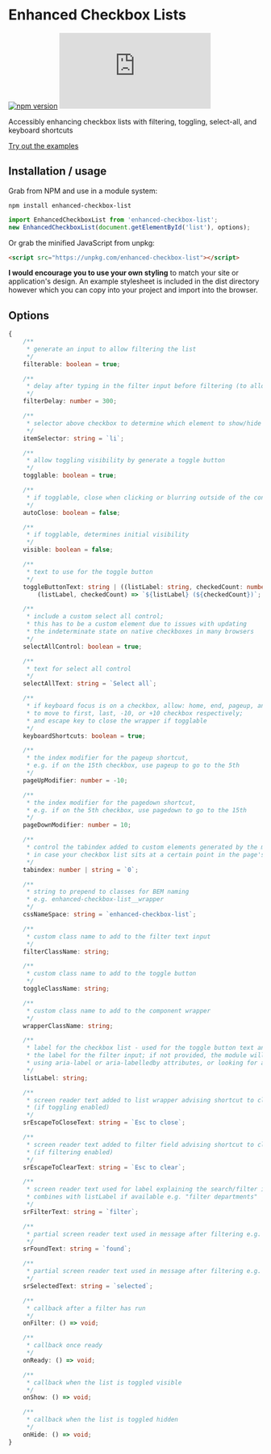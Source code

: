 # Enhanced Checkbox Lists

[![npm version](https://img.shields.io/npm/v/enhanced-checkbox-list.svg)](http://npm.im/enhanced-checkbox-list)
[![gzip size](http://img.badgesize.io/https://unpkg.com/enhanced-checkbox-list/dist/enhanced-checkbox-list.min.js?compression=gzip)](https://unpkg.com/enhanced-checkbox-list/dist/enhanced-checkbox-list.min.js)

Accessibly enhancing checkbox lists with filtering, toggling, select-all, and keyboard shortcuts

[Try out the examples](https://mynamesleon.github.io/enhanced-checkbox-lists/)

## Installation / usage

Grab from NPM and use in a module system:

```
npm install enhanced-checkbox-list
```

```javascript
import EnhancedCheckboxList from 'enhanced-checkbox-list';
new EnhancedCheckboxList(document.getElementById('list'), options);
```

Or grab the minified JavaScript from unpkg:

```html
<script src="https://unpkg.com/enhanced-checkbox-list"></script>
```

**I would encourage you to use your own styling** to match your site or application's design. An example stylesheet is included in the dist directory however which you can copy into your project and import into the browser.

## Options

```typescript
{
    /**
     * generate an input to allow filtering the list
     */
    filterable: boolean = true;

    /**
     * delay after typing in the filter input before filtering (to allow for fast typers)
     */
    filterDelay: number = 300;

    /**
     * selector above checkbox to determine which element to show/hide after filtering
     */
    itemSelector: string = `li`;

    /**
     * allow toggling visibility by generate a toggle button
     */
    togglable: boolean = true;

    /**
     * if togglable, close when clicking or blurring outside of the container/button
     */
    autoClose: boolean = false;

    /**
     * if togglable, determines initial visibility
     */
    visible: boolean = false;

    /**
     * text to use for the toggle button
     */
    toggleButtonText: string | ((listLabel: string, checkedCount: number) => string) =
        (listLabel, checkedCount) => `${listLabel} (${checkedCount})`;

    /**
     * include a custom select all control;
     * this has to be a custom element due to issues with updating
     * the indeterminate state on native checkboxes in many browsers
     */
    selectAllControl: boolean = true;

    /**
     * text for select all control
     */
    selectAllText: string = `Select all`;

    /**
     * if keyboard focus is on a checkbox, allow: home, end, pageup, and pagedown shortcuts
     * to move to first, last, -10, or +10 checkbox respectively;
     * and escape key to close the wrapper if togglable
     */
    keyboardShortcuts: boolean = true;

    /**
     * the index modifier for the pageup shortcut,
     * e.g. if on the 15th checkbox, use pageup to go to the 5th
     */
    pageUpModifier: number = -10;

    /**
     * the index modifier for the pagedown shortcut,
     * e.g. if on the 5th checkbox, use pagedown to go to the 15th
     */
    pageDownModifier: number = 10;

    /**
     * control the tabindex added to custom elements generated by the module
     * in case your checkbox list sits at a certain point in the page's tabbing order
     */
    tabindex: number | string = `0`;

    /**
     * string to prepend to classes for BEM naming
     * e.g. enhanced-checkbox-list__wrapper
     */
    cssNameSpace: string = `enhanced-checkbox-list`;

    /**
     * custom class name to add to the filter text input
     */
    filterClassName: string;

    /**
     * custom class name to add to the toggle button
     */
    toggleClassName: string;

    /**
     * custom class name to add to the component wrapper
     */
    wrapperClassName: string;

    /**
     * label for the checkbox list - used for the toggle button text and
     * the label for the filter input; if not provided, the module will search for one
     * using aria-label or aria-labelledby attributes, or looking for a parent fieldset's legend
     */
    listLabel: string;

    /**
     * screen reader text added to list wrapper advising shortcut to close the wrapper
     * (if toggling enabled)
     */
    srEscapeToCloseText: string = `Esc to close`;

    /**
     * screen reader text added to filter field advising shortcut to clear filter value
     * (if filtering enabled)
     */
    srEscapeToClearText: string = `Esc to clear`;

    /**
     * screen reader text used for label explaining the search/filter input;
     * combines with listLabel if available e.g. "filter departments"
     */
    srFilterText: string = `filter`;

    /**
     * partial screen reader text used in message after filtering e.g. "12 found, 3 selected"
     */
    srFoundText: string = `found`;

    /**
     * partial screen reader text used in message after filtering e.g. "12 found, 3 selected"
     */
    srSelectedText: string = `selected`;

    /**
     * callback after a filter has run
     */
    onFilter: () => void;

    /**
     * callback once ready
     */
    onReady: () => void;

    /**
     * callback when the list is toggled visible
     */
    onShow: () => void;

    /**
     * callback when the list is toggled hidden
     */
    onHide: () => void;
}
```
